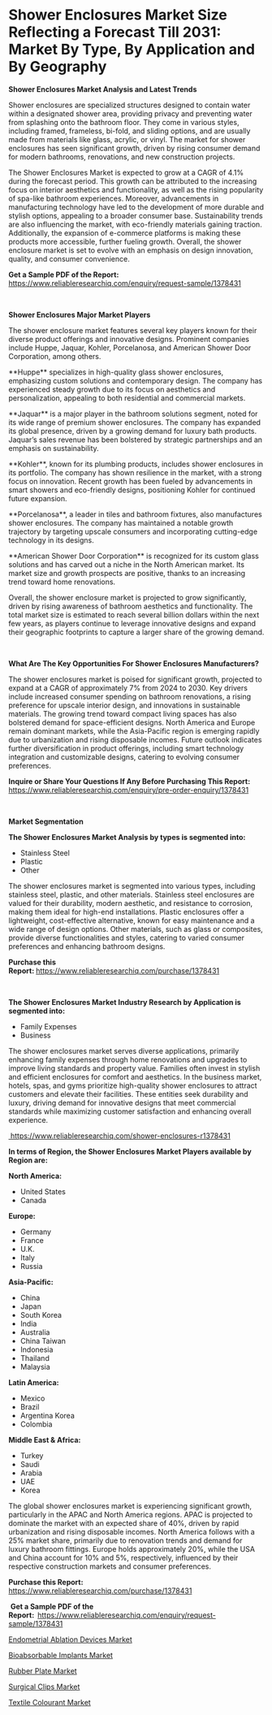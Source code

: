 <p><h1>Shower Enclosures Market Size Reflecting a Forecast Till 2031: Market By Type, By Application and By Geography</h1></p><p><strong>Shower Enclosures Market Analysis and Latest Trends</strong></p>
<p><p>Shower enclosures are specialized structures designed to contain water within a designated shower area, providing privacy and preventing water from splashing onto the bathroom floor. They come in various styles, including framed, frameless, bi-fold, and sliding options, and are usually made from materials like glass, acrylic, or vinyl. The market for shower enclosures has seen significant growth, driven by rising consumer demand for modern bathrooms, renovations, and new construction projects.</p><p>The Shower Enclosures Market is expected to grow at a CAGR of 4.1% during the forecast period. This growth can be attributed to the increasing focus on interior aesthetics and functionality, as well as the rising popularity of spa-like bathroom experiences. Moreover, advancements in manufacturing technology have led to the development of more durable and stylish options, appealing to a broader consumer base. Sustainability trends are also influencing the market, with eco-friendly materials gaining traction. Additionally, the expansion of e-commerce platforms is making these products more accessible, further fueling growth. Overall, the shower enclosure market is set to evolve with an emphasis on design innovation, quality, and consumer convenience.</p></p>
<p><strong>Get a Sample PDF of the Report:&nbsp;</strong> <a href="https://www.reliableresearchiq.com/enquiry/request-sample/1378431?utm_campaign=1087&utm_medium=2&utm_source=Github&utm_content=ia&utm_term=07112024&utm_id=shower-enclosures">https://www.reliableresearchiq.com/enquiry/request-sample/1378431</a></p>
<p>&nbsp;</p>
<p><strong>Shower Enclosures Major Market Players</strong></p>
<p><p>The shower enclosure market features several key players known for their diverse product offerings and innovative designs. Prominent companies include Huppe, Jaquar, Kohler, Porcelanosa, and American Shower Door Corporation, among others.</p><p>**Huppe** specializes in high-quality glass shower enclosures, emphasizing custom solutions and contemporary design. The company has experienced steady growth due to its focus on aesthetics and personalization, appealing to both residential and commercial markets.</p><p>**Jaquar** is a major player in the bathroom solutions segment, noted for its wide range of premium shower enclosures. The company has expanded its global presence, driven by a growing demand for luxury bath products. Jaquar’s sales revenue has been bolstered by strategic partnerships and an emphasis on sustainability.</p><p>**Kohler**, known for its plumbing products, includes shower enclosures in its portfolio. The company has shown resilience in the market, with a strong focus on innovation. Recent growth has been fueled by advancements in smart showers and eco-friendly designs, positioning Kohler for continued future expansion.</p><p>**Porcelanosa**, a leader in tiles and bathroom fixtures, also manufactures shower enclosures. The company has maintained a notable growth trajectory by targeting upscale consumers and incorporating cutting-edge technology in its designs.</p><p>**American Shower Door Corporation** is recognized for its custom glass solutions and has carved out a niche in the North American market. Its market size and growth prospects are positive, thanks to an increasing trend toward home renovations.</p><p>Overall, the shower enclosure market is projected to grow significantly, driven by rising awareness of bathroom aesthetics and functionality. The total market size is estimated to reach several billion dollars within the next few years, as players continue to leverage innovative designs and expand their geographic footprints to capture a larger share of the growing demand.</p></p>
<p>&nbsp;</p>
<p><strong>What Are The Key Opportunities For Shower Enclosures Manufacturers?</strong></p>
<p><p>The shower enclosures market is poised for significant growth, projected to expand at a CAGR of approximately 7% from 2024 to 2030. Key drivers include increased consumer spending on bathroom renovations, a rising preference for upscale interior design, and innovations in sustainable materials. The growing trend toward compact living spaces has also bolstered demand for space-efficient designs. North America and Europe remain dominant markets, while the Asia-Pacific region is emerging rapidly due to urbanization and rising disposable incomes. Future outlook indicates further diversification in product offerings, including smart technology integration and customizable designs, catering to evolving consumer preferences.</p></p>
<p><strong>Inquire or Share Your Questions If Any Before Purchasing This Report:</strong> <a href="https://www.reliableresearchiq.com/enquiry/pre-order-enquiry/1378431?utm_campaign=1087&utm_medium=2&utm_source=Github&utm_content=ia&utm_term=07112024&utm_id=shower-enclosures">https://www.reliableresearchiq.com/enquiry/pre-order-enquiry/1378431</a></p>
<p>&nbsp;</p>
<p><strong>Market Segmentation</strong></p>
<p><strong>The Shower Enclosures Market Analysis by types is segmented into:</strong></p>
<p><ul><li>Stainless Steel</li><li>Plastic</li><li>Other</li></ul></p>
<p><p>The shower enclosures market is segmented into various types, including stainless steel, plastic, and other materials. Stainless steel enclosures are valued for their durability, modern aesthetic, and resistance to corrosion, making them ideal for high-end installations. Plastic enclosures offer a lightweight, cost-effective alternative, known for easy maintenance and a wide range of design options. Other materials, such as glass or composites, provide diverse functionalities and styles, catering to varied consumer preferences and enhancing bathroom designs.</p></p>
<p><strong>Purchase this Report:&nbsp;</strong><a href="https://www.reliableresearchiq.com/purchase/1378431?utm_campaign=1087&utm_medium=2&utm_source=Github&utm_content=ia&utm_term=07112024&utm_id=shower-enclosures">https://www.reliableresearchiq.com/purchase/1378431</a></p>
<p>&nbsp;</p>
<p><strong>The Shower Enclosures Market Industry Research by Application is segmented into:</strong></p>
<p><ul><li>Family Expenses</li><li>Business</li></ul></p>
<p><p>The shower enclosures market serves diverse applications, primarily enhancing family expenses through home renovations and upgrades to improve living standards and property value. Families often invest in stylish and efficient enclosures for comfort and aesthetics. In the business market, hotels, spas, and gyms prioritize high-quality shower enclosures to attract customers and elevate their facilities. These entities seek durability and luxury, driving demand for innovative designs that meet commercial standards while maximizing customer satisfaction and enhancing overall experience.</p></p>
<p><a href="https://www.reliableresearchiq.com/shower-enclosures-r1378431?utm_campaign=1087&utm_medium=2&utm_source=Github&utm_content=ia&utm_term=07112024&utm_id=shower-enclosures">&nbsp;https://www.reliableresearchiq.com/shower-enclosures-r1378431</a></p>
<p><strong>In terms of Region, the Shower Enclosures Market Players available by Region are:</strong></p>
<p>
    <p> <strong> North America: </strong>
        <ul>
            <li>United States</li>
            <li>Canada</li>
        </ul>
        </p> 
    <p> <strong> Europe: </strong>
        <ul>
            <li>Germany</li>
            <li>France</li>
            <li>U.K.</li>
            <li>Italy</li>
            <li>Russia</li>
        </ul>
        </p> 
    <p> <strong> Asia-Pacific: </strong>
        <ul>
            <li>China</li>
            <li>Japan</li>
            <li>South Korea</li>
            <li>India</li>
            <li>Australia</li>
            <li>China Taiwan</li>
            <li>Indonesia</li>
            <li>Thailand</li>
            <li>Malaysia</li>
        </ul>
        </p> 
    <p> <strong> Latin America: </strong>
        <ul>
            <li>Mexico</li>
            <li>Brazil</li>
            <li>Argentina Korea</li>
            <li>Colombia</li>
        </ul>
        </p> 
    <p> <strong> Middle East & Africa: </strong>
        <ul>
            <li>Turkey</li>
            <li>Saudi</li>
            <li>Arabia</li>
            <li>UAE</li>
            <li>Korea</li>
        </ul>
    </p>
    </p>
<p><p>The global shower enclosures market is experiencing significant growth, particularly in the APAC and North America regions. APAC is projected to dominate the market with an expected share of 40%, driven by rapid urbanization and rising disposable incomes. North America follows with a 25% market share, primarily due to renovation trends and demand for luxury bathroom fittings. Europe holds approximately 20%, while the USA and China account for 10% and 5%, respectively, influenced by their respective construction markets and consumer preferences.</p></p>
<p><strong>Purchase this Report: </strong><a href="https://www.reliableresearchiq.com/purchase/1378431?utm_campaign=1087&utm_medium=2&utm_source=Github&utm_content=ia&utm_term=07112024&utm_id=shower-enclosures">https://www.reliableresearchiq.com/purchase/1378431</a></p>
<p>&nbsp;<strong>Get a Sample PDF of the Report:&nbsp;&nbsp;</strong><a href="https://www.reliableresearchiq.com/enquiry/request-sample/1378431?utm_campaign=1087&utm_medium=2&utm_source=Github&utm_content=ia&utm_term=07112024&utm_id=shower-enclosures">https://www.reliableresearchiq.com/enquiry/request-sample/1378431</a></p>
<p><strong></strong></p>
<p><p><a href="https://issuu.com/reportprime-2/docs/endometrial-ablation-devices-market_b1b6ef650577b5?utm_campaign=1087&utm_medium=2&utm_source=Github&utm_content=ia&utm_term=07112024&utm_id=shower-enclosures">Endometrial Ablation Devices Market</a></p><p><a href="https://issuu.com/reportprime-2/docs/bioabsorbable-implants-market-size-_2c152a02c8af27?utm_campaign=1087&utm_medium=2&utm_source=Github&utm_content=ia&utm_term=07112024&utm_id=shower-enclosures">Bioabsorbable Implants Market</a></p><p><a href="https://github.com/josqmxrouth/Market-Research-Report-List-1/blob/main/rubber-plate-market.md?utm_campaign=1087&utm_medium=2&utm_source=Github&utm_content=ia&utm_term=07112024&utm_id=shower-enclosures">Rubber Plate Market</a></p><p><a href="https://issuu.com/reportprime-2/docs/surgical-clips-market-size-2030.ppt_f35307c57c9071?utm_campaign=1087&utm_medium=2&utm_source=Github&utm_content=ia&utm_term=07112024&utm_id=shower-enclosures">Surgical Clips Market</a></p><p><a href="https://github.com/seraphinaqist/Market-Research-Report-List-1/blob/main/textile-colourant-market.md?utm_campaign=1087&utm_medium=2&utm_source=Github&utm_content=ia&utm_term=07112024&utm_id=shower-enclosures">Textile Colourant Market</a></p></p>